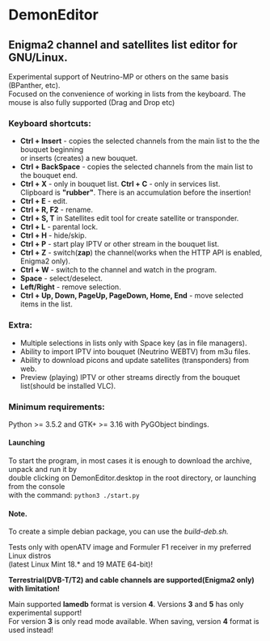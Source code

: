 # DemonEditor

## Enigma2 channel and satellites list editor for GNU/Linux.                                                                          
Experimental support of Neutrino-MP or others on the same basis (BPanther, etc).                                                   
Focused on the convenience of working in lists from the keyboard. The mouse is also fully supported (Drag and Drop etc)
### Keyboard shortcuts:                                                                                                                
* **Ctrl + Insert** - copies the selected channels from the main list to the the bouquet beginning                                                           
 or inserts (creates) a new bouquet.                                                                                    
* **Ctrl + BackSpace** - copies the selected channels from the main list to the bouquet end.                                                                                
* **Ctrl + X** - only in bouquet list. **Ctrl + C** - only in services list.                                                                 
Clipboard is **"rubber"**. There is an accumulation before the insertion!                                                              
* **Ctrl + E** - edit.                                                                                                                                                                                                                                                                                                                    
* **Ctrl + R, F2** - rename.                                                                                                                                                                                                                                                                                                                     
* **Ctrl + S, T** in Satellites edit tool for create satellite or transponder.                                                                 
* **Ctrl + L** - parental lock.                                                                                                          
* **Ctrl + H** - hide/skip.                                                                                                                                                                                                 
* **Ctrl + P** - start play IPTV or other stream in the bouquet list.                                                                                        
* **Ctrl + Z** - switch(**zap**) the channel(works when the HTTP API is enabled, Enigma2 only).                         
* **Ctrl + W** - switch to the channel and watch in the program.                                                                                                                                                                                                                                                                                                                                                                                                      
* **Space** - select/deselect.                                                                                                                                                                                                                                                                                                           
* **Left/Right** - remove selection.                                                                                       
* **Ctrl + Up, Down, PageUp, PageDown, Home, End** - move selected items in the list.                                                                                                                                                                                                                                                                                                                                        
### Extra:
* Multiple selections in lists only with Space key (as in file managers).                                                                                                                                                                                                                                                                                                                                                                                                         
* Ability to import IPTV into bouquet (Neutrino WEBTV) from m3u files.                                                  
* Ability to download picons and update satellites (transponders) from web.                                                                                                                                                                                                                            
* Preview (playing) IPTV or other streams directly from the bouquet list(should be installed VLC).                                         
### Minimum requirements:
Python >= 3.5.2 and GTK+ >= 3.16 with PyGObject bindings.
#### Launching
To start the program, in most cases it is enough to download the archive, unpack and run it by                                                   
double clicking on DemonEditor.desktop in the root directory, or launching from the console                                                           
with the command: ```python3 ./start.py```                                                                                                                                                    
#### Note.
To create a simple debian package, you can use the *build-deb.sh.*                                                         

Tests only with openATV image and Formuler F1 receiver in my preferred Linux distros                                    
(latest Linux Mint 18.* and 19 MATE 64-bit)!                                                                                                                                                       

**Terrestrial(DVB-T/T2) and cable channels are supported(Enigma2 only) with limitation!** 

Main supported **lamedb** format is version **4**. Versions **3** and **5** has only experimental support!                                                                                                                                          
For version **3** is only read mode available. When saving, version **4** format is used instead!                                                                                                                       


